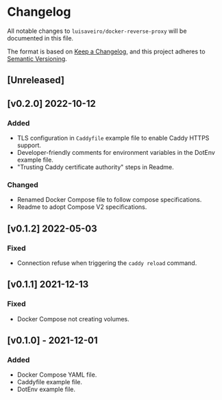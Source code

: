 # Changelog
All notable changes to `luisaveiro/docker-reverse-proxy` will be documented in this file.

The format is based on [Keep a Changelog](https://keepachangelog.com/en/1.0.0/),
and this project adheres to [Semantic Versioning](https://semver.org/spec/v2.0.0.html).

## [Unreleased]

## [v0.2.0] 2022-10-12
### Added
- TLS configuration in `Caddyfile` example file to enable Caddy HTTPS support.
- Developer-friendly comments for environment variables in the DotEnv example file.
- "Trusting Caddy certificate authority" steps in Readme.

### Changed
- Renamed Docker Compose file to follow compose specifications.
- Readme to adopt Compose V2 specifications.

## [v0.1.2] 2022-05-03
### Fixed
- Connection refuse when triggering the `caddy reload` command.

## [v0.1.1] 2021-12-13
### Fixed
- Docker Compose not creating volumes.

## [v0.1.0] - 2021-12-01
### Added
- Docker Compose YAML file.
- Caddyfile example file.
- DotEnv example file.
